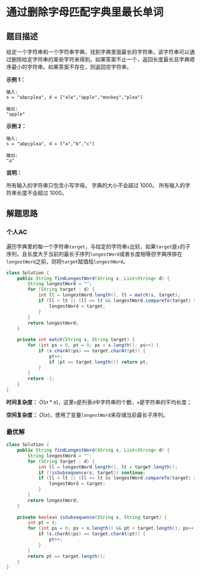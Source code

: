 

# 通过删除字母匹配字典里最长单词

## 题目描述

给定一个字符串和一个字符串字典，找到字典里面最长的字符串，该字符串可以通过删除给定字符串的某些字符来得到。如果答案不止一个，返回长度最长且字典顺序最小的字符串。如果答案不存在，则返回空字符串。

**示例 1：**

```
输入:
s = "abpcplea", d = ["ale","apple","monkey","plea"]

输出: 
"apple"
```

**示例 2：**

```
输入:
s = "abpcplea", d = ["a","b","c"]

输出: 
"a"
```

**说明：**

所有输入的字符串只包含小写字母。
字典的大小不会超过 1000。
所有输入的字符串长度不会超过 1000。

## 解题思路

### 个人AC

遍历字典里的每一个字符串`target`，与给定的字符串`s`比较，如果`target`是`s`的子序列，且长度大于当前的最长子序列`longestWord`或者长度相等但字典序排在`longestWord`之前，则将`target`赋值给`longestWord`。



```Java
class Solution {
    public String findLongestWord(String s, List<String> d) {
        String longestWord = "";
        for (String target : d) {
            int ll = longestWord.length(), lt = match(s, target);
            if (ll < lt || (ll == lt && longestWord.compareTo(target) > 0)) {
                longestWord = target;
            }
        }
        return longestWord;
    }
    
    private int match(String s, String target) {
        for (int ps = 0, pt = 0; ps < s.length(); ps++) {
            if (s.charAt(ps) == target.charAt(pt)) {
                pt++;
                if (pt == target.length()) return pt;
            }
        }
        return -1;
    }
}
```

**时间复杂度：** $O(n * x)$，这里`n`是列表`d`中字符串的个数，`x`是字符串的平均长度；

**空间复杂度：** $O(x)$，使用了变量`longestWord`来存储当前最长子序列。

### 最优解

```Java
class Solution {
    public String findLongestWord(String s, List<String> d) {
        String longestWord = "";
        for (String target : d) {
            int ll = longestWord.length(), lt = target.length();
            if (!isSubsequence(s, target)) continue;
            if (ll < lt || (ll == lt && longestWord.compareTo(target) > 0)) {
            	longestWord = target;
            }
        }
        return longestWord;
    }
    
    private boolean isSubsequence(String s, String target) {
        int pt = 0;
        for (int ps = 0; ps < s.length() && pt < target.length(); ps++) {
            if (s.charAt(ps) == target.charAt(pt)) {
                pt++;
            }
        }
        return pt == target.length();
    }
}
```



